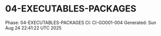 # 04-EXECUTABLES-PACKAGES
Phase: 04-EXECUTABLES-PACKAGES
CI: CI-GO001-004
Generated: Sun Aug 24 22:41:22 UTC 2025
